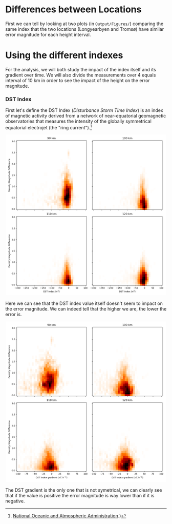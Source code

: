 # Differences between Locations
First we can tell by looking at two plots (in `Output/Figures/`) comparing the same index that the two locations (Longyearbyen and Tromsø) have similar error magnitude for each height interval.

# Using the different indexes
For the analysis, we will both study the impact of the index itself and its gradient over time. We will also divide the measurements over 4 equals interval of 10 km in order to see the impact of the height on the error magnitude.


### DST Index
First let's define the DST Index (*Disturbance Storm Time Index*) is an index of magnetic activity derived from a network of near-equatorial geomagnetic observatories that measures the intensity of the globally symmetrical equatorial electrojet (the "ring current").[^1]

<p align="center">
  <img src="Figures/DST-all.png" alt="DST index" width="500">
</p>

Here we can see that the DST index value itself doesn't seem to impact on the error magnitude. We can indeed tell that the higher we are, the lower the error is.

<p align="center">
  <img src="Figures/DST-gradient-all.png" alt="DST gradient index" width="500">
</p>

The DST gradient is the only one that is not symetrical, we can clearly see that if the value is positive the error magnitude is way lower than if it is negative.





[^1]: [National Oceanic and Atmospheric Administration](https://www.ngdc.noaa.gov/stp/geomag/dst.html#:~:text=The%20Disturbance%20Storm%20Time%20Index,the%20%22ring%20current%22).)
